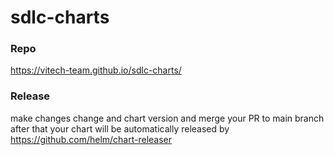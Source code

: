 # sdlc-charts

### Repo
https://vitech-team.github.io/sdlc-charts/

### Release
make changes change and chart version and merge your PR to main branch after that your chart will be automatically released by https://github.com/helm/chart-releaser
